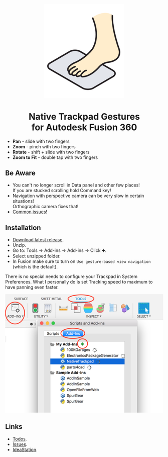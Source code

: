 <div align="center">

<img src="res/logo.png" alt="Native Trackpad" width="256"/>

# Native Trackpad Gestures<br/>for Autodesk Fusion 360

</div>

- **Pan** - slide with two fingers
- **Zoom** - pinch with two fingers
- **Rotate** - shift + slide with two fingers
- **Zoom to Fit** - double tap with two fingers

## Be Aware

- You can't no longer scroll in Data panel and other few places!  
  If you are stucked scrolling hold Command key!
- Navigation with perspective camera can be very slow in certain situations!  
  Orthographic camera fixes that!
- [Common issues](https://github.com/luclefleur/Native-Trackpad/issues)!

## Installation

- [Download latest release](https://github.com/luclefleur/Native-Trackpad/releases/download/0.14/NativeTrackpad.zip).
- Unzip.
- Go to: Tools → Add-ins → Add-ins → Click ➕.
- Select unzipped folder.
- In Fusion make sure to turn on `Use gesture-based view navigation` (which is the default).

There is no special needs to configure your Trackpad in System Preferences.
What I personally do is set Tracking speed to maximum to have panning even faster.

![manual install](res/install.png)

## Links

- [Todos](https://github.com/luclefleur/Native-Trackpad/search?q=todo).
- [Issues](https://github.com/luclefleur/Native-Trackpad/issues).
- [IdeaStation](https://forums.autodesk.com/t5/ideastation-request-a-feature-or/use-native-trackpad-gesture-recognition-on-macos/idi-p/7018667).
